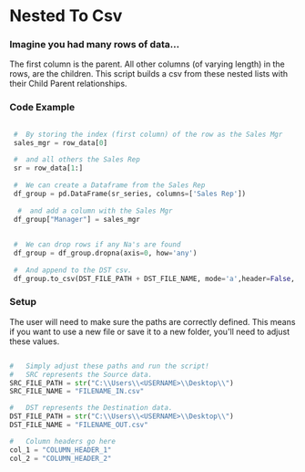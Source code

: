 #  Nested To Csv

### Imagine you had many rows of data...

The first column is the parent. All other columns (of varying length) in the rows, are the children. 
This script builds a csv from these nested lists with their Child Parent relationships. 

### Code Example

```python

 #  By storing the index (first column) of the row as the Sales Mgr
 sales_mgr = row_data[0]
 
 #  and all others the Sales Rep
 sr = row_data[1:]
 
 #  We can create a Dataframe from the Sales Rep
 df_group = pd.DataFrame(sr_series, columns=['Sales Rep'])
 
  #  and add a column with the Sales Mgr
 df_group["Manager"] = sales_mgr
  
 
 #  We can drop rows if any Na's are found
 df_group = df_group.dropna(axis=0, how='any')
 
 #  And append to the DST csv. 
 df_group.to_csv(DST_FILE_PATH + DST_FILE_NAME, mode='a',header=False, index=False)

```

### Setup

The user will need to make sure the paths are correctly defined. 
This means if you want to use a new file or save it to a new folder, you'll need to adjust these values.

```python

#   Simply adjust these paths and run the script!
#   SRC represents the Source data.
SRC_FILE_PATH = str("C:\\Users\\<USERNAME>\\Desktop\\")
SRC_FILE_NAME = "FILENAME_IN.csv"

#   DST represents the Destination data.
DST_FILE_PATH = str("C:\\Users\\<USERNAME>\\Desktop\\")
DST_FILE_NAME = "FILENAME_OUT.csv"

#   Column headers go here
col_1 = "COLUMN_HEADER_1"
col_2 = "COLUMN_HEADER_2"

```
